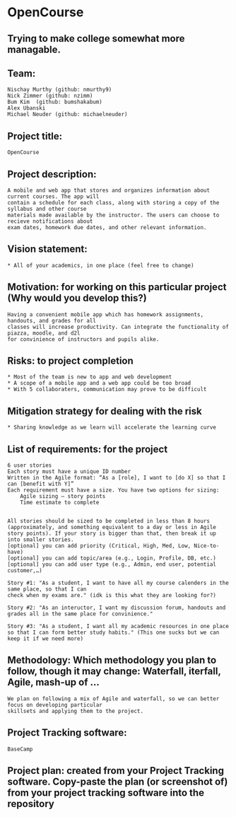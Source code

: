 # OpenCourse
## Trying to make college somewhat more managable.

## Team: 
	Nischay Murthy (github: nmurthy9)
	Nick Zimmer (github: nzimm)
	Bum Kim  (github: bumshakabum)
	Alex Ubanski
	Michael Neuder (github: michaelneuder)

## Project title:
	OpenCourse

## Project description:
	A mobile and web app that stores and organizes information about current courses. The app will
	contain a schedule for each class, along with storing a copy of the syllabus and other course
	materials made available by the instructor. The users can choose to recieve notifications about
	exam dates, homework due dates, and other relevant information.

## Vision statement: 
	* All of your academics, in one place (feel free to change)
## Motivation: for working on this particular project (Why would you develop this?)
	Having a convenient mobile app which has homework assignments, handouts, and grades for all
	classes will increase productivity. Can integrate the functionality of piazza, moodle, and d2l
	for convinience of instructors and pupils alike.
## Risks: to project completion 
	* Most of the team is new to app and web development
	* A scope of a mobile app and a web app could be too broad
	* With 5 collaboraters, communication may prove to be difficult 


## Mitigation strategy for dealing with the risk
	* Sharing knowledge as we learn will accelerate the learning curve

## List of requirements: for the project

    6 user stories
    Each story must have a unique ID number
    Written in the Agile format: “As a [role], I want to [do X] so that I can [benefit with Y]”
    Each requirement must have a size. You have two options for sizing:
        Agile sizing – story points
        Time estimate to complete
	

    All stories should be sized to be completed in less than 8 hours (approximately, and something equivalent to a day or less in Agile story points). If your story is bigger than that, then break it up into smaller stories.
    [optional] you can add priority (Critical, High, Med, Low, Nice-to-have)
    [optional] you can add topic/area (e.g., Login, Profile, DB, etc.)
    [optional] you can add user type (e.g., Admin, end user, potential customer,…)
    
    Story #1: "As a student, I want to have all my course calenders in the same place, so that I can
    check when my exams are." (idk is this what they are looking for?)

    Story #2: "As an inteructor, I want my discussion forum, handouts and grades all in the same place for convinience."

    Story #3: "As a student, I want all my academic resources in one place so that I can form better study habits." (This one sucks but we can keep it if we need more)

## Methodology: Which methodology you plan to follow, though it may change: Waterfall, iterfall, Agile, mash-up of …
	We plan on following a mix of Agile and waterfall, so we can better focus on developing particular
	skillsets and applying them to the project.
## Project Tracking software:
	BaseCamp

## Project plan: created from your Project Tracking software. Copy-paste the plan (or screenshot of) from your project tracking software into the repository





